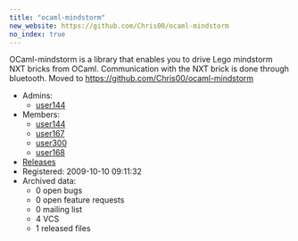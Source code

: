 ```yaml
---
title: "ocaml-mindstorm"
new_website: https://github.com/Chris00/ocaml-mindstorm
no_index: true
---
```


OCaml-mindstorm is a library that enables you to drive Lego mindstorm NXT bricks from OCaml. Communication with the NXT brick is done through bluetooth.
Moved to https://github.com/Chris00/ocaml-mindstorm


* Admins:
  * [user144](/users/user144)
* Members:
  * [user144](/users/user144)
  * [user167](/users/user167)
  * [user300](/users/user300)
  * [user168](/users/user168)
* [Releases](https://download.ocamlcore.org/ocaml-mindstorm)
* Registered: 2009-10-10 09:11:32
* Archived data:
  * 0 open bugs
  * 0 open feature requests
  * 0 mailing list
  * 4 VCS
  * 1 released files
